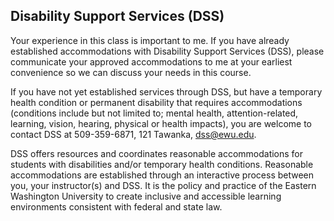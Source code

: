 ## Disability Support Services (DSS)

Your experience in this class is important to me. If you have already established accommodations with Disability Support Services (DSS), please communicate your approved accommodations to me at your earliest convenience so we can discuss your needs in this course.

If you have not yet established services through DSS, but have a temporary health condition or permanent disability that requires accommodations (conditions include but not limited to; mental health, attention-related, learning, vision, hearing, physical or health impacts), you are welcome to contact DSS at 509-359-6871, 121 Tawanka, [dss@ewu.edu][1]. 

DSS offers resources and coordinates reasonable accommodations for students with disabilities and/or temporary health conditions. Reasonable accommodations are established through an interactive process between you, your instructor(s) and DSS. It is the policy and practice of the Eastern Washington University to create inclusive and accessible learning environments consistent with federal and state law.

[1]:	mailto:dss@ewu.edu